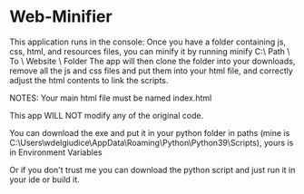 # Web-Minifier
This application runs in the console: Once you have a folder containing js, css, html, and resources files, you can minify it by running
minify C:\ Path \ To \ Website \ Folder 
The app will then clone the folder into your downloads, remove all the js and css files and put them into your html file, and correctly adjust the html contents to link the scripts.

NOTES:
Your main html file must be named index.html

This app WILL NOT modify any of the original code.

You can download the exe and put it in your python folder in paths (mine is C:\Users\wdelgiudice\AppData\Roaming\Python\Python39\Scripts), yours is in Environment Variables

Or if you don't trust me you can download the python script and just run it in your ide or build it.

